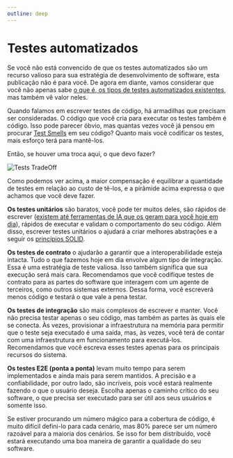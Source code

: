 ```yaml
---
outline: deep
---
```


# Testes automatizados

Se você não está convencido de que os testes automatizados são um recurso valioso para sua estratégia de desenvolvimento de software, esta publicação não é para você. De agora em diante, vamos considerar que você não apenas sabe [o que é, os tipos de testes automatizados existentes](https://www.atlassian.com/continuous-delivery/software-testing/automated-testing), mas também vê valor neles.

Quando falamos em escrever testes de código, há armadilhas que precisam ser consideradas. O código que você cria para executar os testes também é código. Isso pode parecer óbvio, mas quantas vezes você já pensou em procurar [Test Smells](http://xunitpatterns.com/TestSmells.html) em seu código? Quanto mais você codificar os testes, mais esforço terá para mantê-los.

Então, se houver uma troca aqui, o que devo fazer?

![Tests TradeOff](/img/docs/test-tradeoff.png)

Como podemos ver acima, a maior compensação é equilibrar a quantidade de testes em relação ao custo de tê-los, e a pirâmide acima expressa o que achamos que você deve fazer.

**Os testes unitários** são baratos, você pode ter muitos deles, são rápidos de escrever ([existem até ferramentas de IA que os geram para você hoje em dia](https://code-gpt-docs.vercel.app/pt/)), rápidos de executar e validam o comportamento do seu código. Além disso, escrever testes unitários o ajudará a criar melhores abstrações e a seguir os [princípios SOLID](SOLID.md).

**Os testes de contrato** o ajudarão a garantir que a interoperabilidade esteja intacta. Tudo o que fazemos hoje em dia envolve algum tipo de integração. Essa é uma estratégia de teste valiosa. Isso também significa que sua execução será mais cara. Recomendamos que você codifique testes de contrato para as partes do software que interagem com um agente de terceiros, como outros sistemas externos. Dessa forma, você escreverá menos código e testará o que vale a pena testar.

**Os testes de integração** são mais complexos de escrever e manter. Você não precisa testar apenas o seu código, mas também as partes às quais ele se conecta. Às vezes, provisionar a infraestrutura na memória para permitir que o teste seja executado é uma saída, mas, às vezes, você terá de contar com uma infraestrutura em funcionamento para executá-los. Recomendamos que você escreva esses testes apenas para os principais recursos do sistema.

**Os testes E2E (ponta a ponta)** levam muito tempo para serem implementados e ainda mais para serem mantidos. A precisão e a confiabilidade, por outro lado, são incríveis, pois você estará realmente fazendo o que o usuário deseja. Escolha apenas o caminho crítico do seu software, o que precisa ser executado para ser útil aos seus usuários e somente isso.

Se estiver procurando um número mágico para a cobertura de código, é muito difícil defini-lo para cada cenário, mas 80% parece ser um número razoável para a maioria dos cenários. Se isso for bem distribuído, você estará executando uma boa maneira de garantir a qualidade do seu software.
